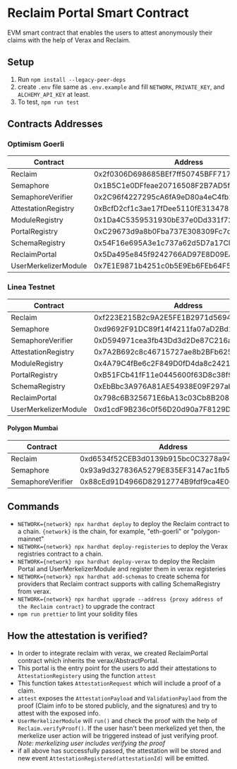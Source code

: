 # Reclaim Portal Smart Contract

EVM smart contract that enables the users to attest anonymously their claims with the help of Verax and Reclaim.

## Setup

1. Run `npm install --legacy-peer-deps`
2. create `.env` file same as `.env.example` and fill `NETWORK`, `PRIVATE_KEY`, and `ALCHEMY_API_KEY` at least.
3. To test, `npm run test`

## Contracts Addresses

### Optimism Goerli

| Contract             | Address                                    |
| -------------------- | ------------------------------------------ |
| Reclaim              | 0x2f0306D698685BEf7ff50745BFF7178F0d117ba8 |
| Semaphore            | 0x1B5C1e0DFfeae20716508F2B7AD5fA39ea52eb7e |
| SemaphoreVerifier    | 0x2C96f4227295cA6fA9eD80a4eC4fb11507da3367 |
| AttestationRegistry  | 0xBcfD2cf1c3ae17fDee5110fE31347839f06Dfe47 |
| ModuleRegistry       | 0x1Da4C5359531930bE37e0Dd331f729Bb86505814 |
| PortalRegistry       | 0xC29673d9a8b0Fba737E308309Fc7cb1d2f4457fC |
| SchemaRegistry       | 0x54F16e695A3e1c737a62d5D7a17CF3CB41356383 |
| ReclaimPortal        | 0x5Da495e845f9242766AD97E8D09EAcc4004aBeDc |
| UserMerkelizerModule | 0x7E1E9871b4251c0b5E9Eb6FEb64F5bfe5D228237 |

### Linea Testnet

| Contract             | Address                                    |
| -------------------- | ------------------------------------------ |
| Reclaim              | 0xf223E215B2c9A2E5FE1B2971d5694684b2E734C1 |
| Semaphore            | 0xd9692F91DC89f14f4211fa07aD2Bd1E9aD99D953 |
| SemaphoreVerifier    | 0xD594971cea3fb43Dd3d2De87C216ac2aCE320fc2 |
| AttestationRegistry  | 0x7A2B692c8c46715727ae8b2BFb6259a1A1113fA0 |
| ModuleRegistry       | 0x4A79C4fBe6c2F849D0fD4da8c24214491BaF41cd |
| PortalRegistry       | 0xB51FCb41fF11e0445600f63D8c38f955DcCB0B2c |
| SchemaRegistry       | 0xEbBbc3A976A81AE54938E09F297ab7313E00D6a5 |
| ReclaimPortal        | 0x798c6B325671E6bA13c03Cb8B208d708F58B0f39 |
| UserMerkelizerModule | 0xd1cdF9B236c0f56D20d90a7F8129D129e4cEb7DB |

#### Polygon Mumbai

| Contract          | Address                                    |
| ----------------- | ------------------------------------------ |
| Reclaim           | 0xd6534f52CEB3d0139b915bc0C3278a94687fA5C7 |
| Semaphore         | 0x93a9d327836A5279E835EF3147ac1fb54FBd726B |
| SemaphoreVerifier | 0x88cEd91D4966D82912774B9fdf9ca4E065881a91 |

## Commands

- `NETWORK={network} npx hardhat deploy` to deploy the Reclaim contract to a chain. `{network}` is the chain, for example, "eth-goerli" or "polygon-mainnet"
- `NETWORK={network} npx hardhat deploy-registeries` to deploy the Verax registries contract to a chain.
- `NETWORK={network} npx hardhat deploy-verax` to deploy the Reclaim Portal and UserMerkelizerModule and register them in verax registeries
- `NETWORK={network} npx hardhat add-schemas` to create schema for providers that Reclaim contract supports with calling SchemaRegistry from verax.
- `NETWORK={network} npx hardhat upgrade --address {proxy address of the Reclaim contract}` to upgrade the contract
- `npm run prettier` to lint your solidity files

## How the attestation is verified?

- In order to integrate reclaim with verax, we created ReclaimPortal contract which inherits the verax/AbstractPortal.
- This portal is the entry point for the users to add their attestations to `AttestationRegistery` using the function `attest`
- This function takes `AttestationRequest` which will include a proof of a claim.
- `attest` exposes the `AttestationPayload` and `ValidationPaylaod` from the proof (Claim info to be stored publicly, and the signatures) and try to attest with the exposed info.
- `UserMerkelizerModule` will `run()` and check the proof with the help of `Reclaim.verifyProof()`. If the user hasn't been merkelized yet then, the merkelize user action will be triggered instead of just verifying proof. _Note: merkelizing user includes verifying the proof_
- if all above has successfully passed, the attestation will be stored and new event `AttestationRegistered(attestationId)` will be emitted.
